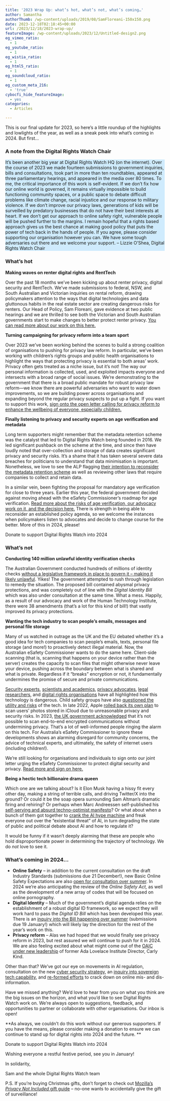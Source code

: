 ```yaml
---
title: '2023 Wrap Up: what’s hot, what’s not, what’s coming…'
author: Samantha
authorThumb: /wp-content/uploads/2019/08/SamFloreani-150x150.png
date: 2023-12-18T02:18:45+00:00
url: /2023/12/18/2023-wrap-up/
featureImage: /wp-content/uploads/2023/12/Untitled-design2.png
eg_vimeo_ratio:
  - 1
eg_youtube_ratio:
  - 1
eg_wistia_ratio:
  - 1
eg_html5_ratio:
  - 1
eg_soundcloud_ratio:
  - 1
eg_custom_meta_216:
  - 'true'
cybocfi_hide_featureImage:
  - yes
categories:
  - Articles

---
```

This is our final update for 2023, so here’s a little roundup of the highlights and lowlights of the year, as well as a sneak peek into what’s coming in 2024. But first…

### **A note from the Digital Rights Watch Chair**

<p class="has-background" style="background-color:#8dd2fc69">
  It’s been another big year at Digital Rights Watch HQ (on the internet). Over the course of 2023 we made fourteen submissions to government inquiries, bills and consultations, took part in more than ten roundtables, appeared at three parliamentary hearings, and appeared in the media over 80 times. To me, the critical importance of this work is self-evident. If we don’t fix how our online world is governed, it remains virtually impossible to build functioning community spaces, or a public space to debate difficult problems like climate change, racial injustice and our response to military violence. If we don’t improve our privacy laws, generations of kids will be surveilled by predatory businesses that do not have their best interests at heart. If we don’t get our approach to online safety right, vulnerable people will be pushed further to the margins. I remain hopeful that a rights based approach gives us the best chance at making good policy that puts the power of tech back in the hands of people. If you agree, please consider supporting our organisation however you can. We have some tough adversaries out there and we welcome your support. &#8211; Lizzie O&#8217;Shea, Digital Rights Watch Chair
</p>

### **What’s hot** 

**Making waves on renter digital rights and RentTech**

Over the past 18 months we’ve been kicking up about renter privacy, digital security and RentTech. We’ve made submissions to federal, NSW, and South Australian and Victorian inquiries on rental reform, drawing policymakers attention to the ways that digital technologies and data gluttonous habits in the real estate sector are creating dangerous risks for renters. Our Head of Policy, Sam Floreani, gave evidence at two public hearings and we are thrilled to see both the Victorian and South Australian governments start to make changes to better protect renter privacy. [You can read more about our work on this here.][1]

**Turning campaigning for privacy reform into a team sport**

Over 2023 we’ve been working behind the scenes to build a strong coalition of organisations to pushing for privacy law reform. In particular, we’ve been working with children’s rights groups and public health organisations to highlight the ways that protecting privacy is essential to both areas’ work. Privacy often gets treated as a niche issue, but it’s not! The way our personal information is collected, used, and exploited impacts everyone and intersects with a broad range of social issues. We’re demonstrating to the government that there is a broad public mandate for robust privacy law reform—we know there are powerful adversaries who want to water down improvements, so we are building power across organisations and expanding beyond the regular privacy suspects to put up a fight. If you want to support this work, [sign onto the open letter calling for privacy reform to enhance the wellbeing of everyone, especially children.][2]

**Finally listening to privacy and security experts on age verification and metadata**

Long term supporters might remember that the metadata retention scheme was the catalyst that led to Digital Rights Watch being founded in 2016. We led significant pushback on the scheme at the time, and since then have loudly noted that over-collection and storage of data creates significant privacy and security risks. It’s a shame that it has taken several severe data breaches for politicians to understand that data minimisation is important. Nonetheless, we love to see the ALP flagging [their intention to reconsider the metadata retention scheme][3] as well as reviewing other laws that require companies to collect and retain data.

In a similar vein, been fighting the proposal for mandatory age verification for close to three years. Earlier this year, the federal government decided against moving ahead with the eSafety Commissioner’s roadmap for age verification. [Read more about the risks of age verification, our advocacy work on it, and the decision here.][4] There is strength in being able to reconsider an established policy agenda, so we welcome the instances when policymakers listen to advocates and decide to change course for the better. More of this in 2024, please!

<div class="wp-block-buttons is-content-justification-center is-layout-flex wp-container-core-buttons-layout-10 wp-block-buttons-is-layout-flex">
  <div class="wp-block-button is-style-fill">
    <a class="wp-block-button__link has-vivid-cyan-blue-background-color has-background wp-element-button">Donate to support Digital Rights Watch into 2024</a>
  </div>
</div>

### **What’s not** 

**Conducting 140 million unlawful identity verification checks**

The Australian Government conducted hundreds of millions of identity checks [without a legislative framework in place to govern it &#8211; making it likely unlawful][5]. Yikes! The government attempted to rush through legislation to remedy the situation. The proposed bill contained abysmal privacy protections, and was completely out of line with the _Digital Identity Bill_ which was also under consultation at the same time. What a mess. Happily, as a result of our advocacy and work of the Human Technology Institute, there were 38 amendments (that’s a lot for this kind of bill!) that vastly improved its privacy protections.

**Wanting the tech industry to scan people’s emails, messages and personal file storage**

Many of us watched in outrage as the UK and the EU debated whether it’s a good idea for tech companies to scan people’s emails, texts, personal file storage (and more!) to proactively detect illegal material. Now, the Australian eSafety Commissioner wants to do the same here. Client-side scanning (that is, scanning that happens on your device rather than the server) creates the capacity to scan files that might otherwise never leave your device, pushing across the boundary between what is shared and what is private. Regardless if it “breaks” encryption or not, it fundamentally undermines the promise of secure and private communications.

[Security experts][6], [scientists and academics][7], [privacy advocates][8], [legal researchers][9], and [digital rights organisations][10] have all highlighted how this technology is dangerous. Child safety groups have also [questioned the utility and risks][11] of the tech. In late 2022, Apple [rolled back its own plan][12] to scan users’ photos stored in iCloud due to unreasonable privacy and security risks. In 2023, [the UK government acknowledged][13] that it’s not possible to scan end-to-end encrypted communications without undermining privacy. That’s a lot of well-informed people ringing the alarm on this tech. For Australia’s eSafety Commissioner to ignore these developments shows an alarming disregard for community concerns, the advice of technical experts, and ultimately, the safety of internet users (including children!).

We’re still looking for organisations and individuals to sign onto our joint letter urging the eSafety Commissioner to protect digital security and privacy. [Read more and sign on here.][14]

**Being a hectic tech billionaire drama queen**

Which one are we talking about? Is it Elon Musk having a hissy fit every other day, making a string of terrible calls, and driving Twitter/X into the ground? Or could it be the soap opera surrounding Sam Altman’s dramatic firing and rehiring? Or perhaps when Marc Andreessen self-published his [self-serving and absurd techno-optimist manifesto][15]? Or what about when a bunch of them got together to [crank the AI hype machine][16] and freak everyone out over the “existential threat” of AI, in turn degrading the state of public and political debate about AI and how to regulate it?

It would be funny if it wasn’t deeply alarming that these are people who hold disproportionate power in determining the trajectory of technology. We do _not_ love to see it.

### **What’s coming in 2024…**

  * **Online Safety** &#8211; in addition to the current consultation on the draft Industry Standards (submissions due 21 December!), new Basic Online Safety Expectations are also [open for consultation over summer][17]. In 2024 we’re also anticipating the review of the _Online Safety Act,_ as well as the development of a new array of codes that will be focused on online pornography.
  * **Digital Identity** &#8211; Much of the government’s digital agenda relies on the establishment of a robust digital ID framework, so we expect they will work hard to pass the _Digital ID Bill_ which has been developed this year. There is an [inquiry into the Bill happening over summer][18] (submissions due 19 January!) which will likely lay the direction for the rest of the year’s work on this.
  * **Privacy reform** &#8211; Alas we had hoped that we would finally see privacy reform in 2023, but rest assured we will continue to push for it in 2024. We are also feeling excited about what might come out of the [OAIC under new leadership][19] of former Ada Lovelace Institute Director, Carly Kind.

Other than that? We’ve got our eye on movements in AI regulation, consultation on the new [cyber security strategy][20], an [inquiry into sovereign tech capability][21], and [re-formed efforts][21] to crack down on online mis- and dis-information.

Have we missed anything? We’d love to hear from you on what you think are the big issues on the horizon, and what you’d like to see Digital Rights Watch work on. We’re always open to suggestions, feedback, and opportunities to partner or collaborate with other organisations. Our inbox is open!

**As always, we couldn’t do this work without our generous supporters. If you have the means, please consider making a donation to ensure we can continue to stand up for digital rights into 2024 and the future. **

<div class="wp-block-buttons is-content-justification-center is-layout-flex wp-container-core-buttons-layout-11 wp-block-buttons-is-layout-flex">
  <div class="wp-block-button is-style-fill">
    <a class="wp-block-button__link has-vivid-cyan-blue-background-color has-background wp-element-button">Donate to support Digital Rights Watch into 2024</a>
  </div>
</div>

Wishing everyone a restful festive period, see you in January!

In solidarity,

Sam and the whole Digital Rights Watch team

P.S. If you’re buying Christmas gifts, don’t forget to check out [Mozilla’s _Privacy Not Included_ gift guide][22] &#8211; no-one wants to accidentally give the gift of surveillance!

 [1]: https://digitalrightswatch.org.au/2023/08/07/renttech/
 [2]: https://actionnetwork.org/petitions/parents-for-privacy-reform
 [3]: https://www.theguardian.com/australia-news/2023/nov/22/labor-mandatory-data-retention-laws-companies-hacks-cyber-security-strategy
 [4]: https://digitalrightswatch.org.au/2023/08/31/campaign-win-against-age-verification/?link_id=1&can_id=2af2e058014cede074b65017aa9a247b&source=email-breaking-campaign-win-against-age-verification&email_referrer=&email_subject=breaking-campaign-win-against-age-verification
 [5]: https://www.theguardian.com/australia-news/2023/oct/31/hundreds-of-millions-of-australian-identity-checks-may-have-been-illegally-conducted-senate-hears
 [6]: https://arxiv.org/abs/2110.07450
 [7]: https://docs.google.com/document/d/13Aeex72MtFBjKhExRTooVMWN9TC-pbH-5LEaAbMF91Y/edit
 [8]: https://www.internetsociety.org/resources/doc/2020/fact-sheet-client-side-scanning/
 [9]: https://www.europarl.europa.eu/RegData/etudes/STUD/2023/740248/EPRS_STU(2023)740248_EN.pdf
 [10]: https://www.eff.org/deeplinks/2019/11/why-adding-client-side-scanning-breaks-end-end-encryption
 [11]: https://home.crin.org/readlistenwatch/stories/privacy-and-protection
 [12]: https://www.wired.com/story/apple-csam-scanning-heat-initiative-letter/?link_id=10&can_id=2af2e058014cede074b65017aa9a247b&source=email-encryption-battles-openai-drama-and-metadata-retention&email_referrer=&email_subject=encryption-battles-openai-drama-and-metadata-retention
 [13]: https://www.wired.com/story/britain-admits-defeat-online-safety-bill-encryption/?link_id=11&can_id=2af2e058014cede074b65017aa9a247b&source=email-encryption-battles-openai-drama-and-metadata-retention&email_referrer=&email_subject=encryption-battles-openai-drama-and-metadata-retention
 [14]: https://www.globalencryption.org/2023/12/take-action-sign-the-joint-letter-in-response-to-australian-esafety-proposed-industry-standards-2/
 [15]: https://www.theguardian.com/commentisfree/2023/oct/27/hey-tech-billionaires-if-you-want-to-talk-about-radical-change-lets-abolish-venture-capitalism
 [16]: https://www.theguardian.com/commentisfree/2023/may/31/yes-you-should-be-worried-about-ai-but-matrix-analogies-hide-a-more-insidious-threat
 [17]: https://www.infrastructure.gov.au/have-your-say/online-safety-basic-online-safety-expectations-amendment-determination-2023
 [18]: https://www.aph.gov.au/Parliamentary_Business/Committees/Senate/Economics/DigitalIDBills2023
 [19]: https://www.oaic.gov.au/newsroom/oaic-says-appointment-of-new-commissioners-a-significant-step
 [20]: https://www.homeaffairs.gov.au/reports-and-publications/submissions-and-discussion-papers/2023-2030-australian-cyber-security-strategy-discussion-paper
 [21]: https://www.theguardian.com/australia-news/2023/nov/13/labor-misinformation-bill-objections-freedom-of-speech-religious-freedom
 [22]: https://foundation.mozilla.org/en/privacynotincluded/